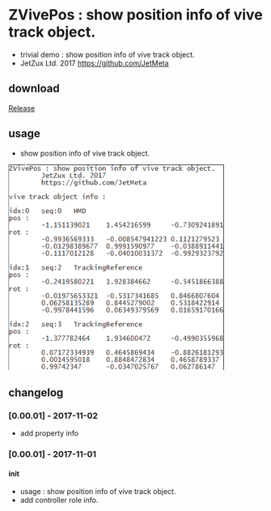 # ZVivePos : show position info of vive track object.
- trivial demo : show position info of vive track object.
- JetZux Ltd. 2017 https://github.com/JetMeta

## download

[Release](https://github.com/JetMeta/ZVivePos/tree/master/bin "Release")

## usage
- show position info of vive track object.

![alt text](jzl_vive_pos/jzl_vive_pos/doc/jzl_vive_pos.png)

## changelog
### [0.00.01] - 2017-11-02
- add property info

### [0.00.01] - 2017-11-01
#### init
- usage : show position info of vive track object.
- add controller role info.
